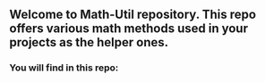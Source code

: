 ## Welcome to Math-Util repository. This repo offers various math methods used in your projects as the helper ones.
### You will find in this repo:

